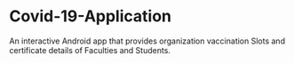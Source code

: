 # Covid-19-Application
 An interactive Android app that provides organization vaccination Slots and certificate details of Faculties and Students.
